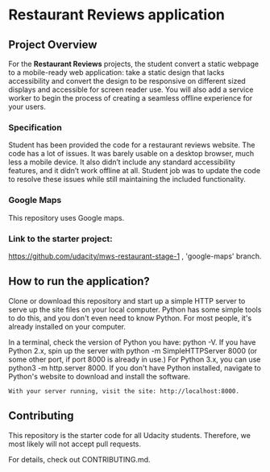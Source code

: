 # Restaurant Reviews application

## Project Overview

For the **Restaurant Reviews** projects, the student convert a static webpage to a mobile-ready web application: take a static design that lacks accessibility and convert the design to be responsive on different sized displays and accessible for screen reader use. You will also add a service worker to begin the process of creating a seamless offline experience for your users.

### Specification

Student has been provided the code for a restaurant reviews website. The code has a lot of issues. It was barely usable on a desktop browser, much less a mobile device. It also didn’t include any standard accessibility features, and it didn’t work offline at all. Student job was to update the code to resolve these issues while still maintaining the included functionality.

### Google Maps

This repository uses Google maps.

### Link to the starter project:

https://github.com/udacity/mws-restaurant-stage-1 , 'google-maps' branch.

## How to run the application?

Clone or download this repository and start up a simple HTTP server to serve up the site files on your local computer. Python has some simple tools to do this, and you don't even need to know Python. For most people, it's already installed on your computer.

In a terminal, check the version of Python you have: python -V. If you have Python 2.x, spin up the server with python -m SimpleHTTPServer 8000 (or some other port, if port 8000 is already in use.) For Python 3.x, you can use python3 -m http.server 8000. If you don't have Python installed, navigate to Python's website to download and install the software.

    With your server running, visit the site: http://localhost:8000.

## Contributing

This repository is the starter code for all Udacity students. Therefore, we most likely will not accept pull requests.

For details, check out CONTRIBUTING.md.

